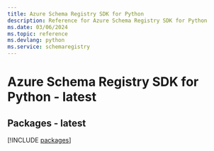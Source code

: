 ```yaml
---
title: Azure Schema Registry SDK for Python
description: Reference for Azure Schema Registry SDK for Python
ms.date: 03/06/2024
ms.topic: reference
ms.devlang: python
ms.service: schemaregistry
---
```

# Azure Schema Registry SDK for Python - latest
## Packages - latest
[!INCLUDE [packages](schema-registry-index.md)]